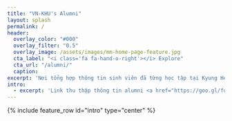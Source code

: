 ```yaml
---
title: "VN-KHU's Alumni"
layout: splash
permalink: /
header:
  overlay_color: "#000"
  overlay_filter: "0.5"
  overlay_image: /assets/images/mm-home-page-feature.jpg
  cta_label: "<i class='fa fa-hand-o-right'></i> Explore"
  cta_url: "/alumni/"
  caption:
excerpt: 'Nơi tổng hợp thông tin sinh viên đã từng học tập tại Kyung Hee Suwon.<br/><br/><br/><br/><br/>'
intro: 
  - excerpt: 'Link thu thập thông tin alumni <a href="https://goo.gl/forms/QbFQyGCiEUDbveY42">tại đây.</a>'
---
```

{% include feature_row id="intro" type="center" %}
